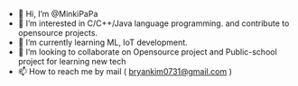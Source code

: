- 👋 Hi, I’m @MinkiPaPa
- 👀 I’m interested in C/C++/Java language programming. and contribute to opensource projects.
- 🌱 I’m currently learning ML, IoT development. 
- 💞️ I’m looking to collaborate on Opensource project and Public-school project for learning new tech
- 📫 How to reach me by mail ( bryankim0731@gmail.com )

<!---
MinkiPaPa/MinkiPaPa is a ✨ special ✨ repository because its `README.md` (this file) appears on your GitHub profile.
You can click the Preview link to take a look at your changes.
--->
